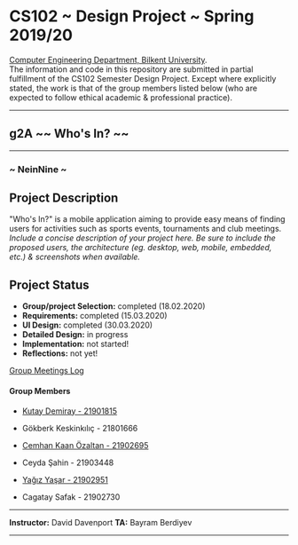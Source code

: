 # CS102 ~ Design Project ~ Spring 2019/20
[Computer Engineering Department, Bilkent University](http://w3.cs.bilkent.edu.tr/en/).  
The information and code in this repository are submitted in partial fulfillment of the CS102 Semester Design Project. Except where explicitly stated, the work is that of the group members listed below (who are expected to follow ethical academic & professional practice).
****
## g2A ~~ Who's In? ~~
****
### ~ NeinNine ~

## Project Description
 "Who's In?" is a mobile application aiming to provide easy means of finding users for activities such as sports events, tournaments and club meetings.
_Include a concise description of your project here. Be sure to include the proposed users, the architecture (eg. desktop, web, mobile, embedded, etc.) & screenshots when available._

## Project Status
+ **Group/project Selection:** completed (18.02.2020)
+ **Requirements:** completed (15.03.2020)
+ **UI Design:** completed (30.03.2020)
+ **Detailed Design:** in progress
+ **Implementation:** not started!
+ **Reflections:** not yet!

[Group Meetings Log](group/meetingslog.md)
#### Group Members
- [Kutay Demiray       - 21901815](group/kutayDemiray_log.md)

- Gökberk Keskinkılıç - 21801666

- [Cemhan Kaan Özaltan - 21902695](group/CemhanKaanOzaltan_log.md)

- Ceyda Şahin         - 21903448

- [Yağız Yaşar         - 21902951](group/YagizYasar_log.md)

- Cagatay Safak       - 21902730


****
**Instructor:** David Davenport   **TA:**  Bayram Berdiyev
****
